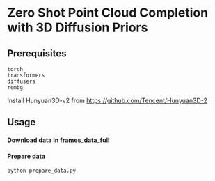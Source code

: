 # Zero Shot Point Cloud Completion with 3D Diffusion Priors

## Prerequisites
```
torch
transformers
diffusers
rembg
```
Install Hunyuan3D-v2 from https://github.com/Tencent/Hunyuan3D-2

## Usage

#### Download data in frames_data_full

#### Prepare data
```
python prepare_data.py
```
